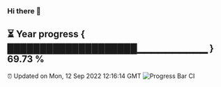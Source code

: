 ### Hi there 👋
⏳ Year progress { ████████████████████▁▁▁▁▁▁▁▁▁▁ } 69.73 %
---
⏰ Updated on Mon, 12 Sep 2022 12:16:14 GMT
![Progress Bar CI](https://github.com/Moyi321/Moyi321/workflows/Progress%20Bar%20CI/badge.svg)
